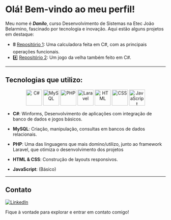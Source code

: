 # Olá! Bem-vindo ao meu perfil!

Meu nome é ***Danilo***, curso Desenvolvimento de Sistemas na Etec João Belarmino, fascinado por tecnologia e inovação. Aqui estão alguns projetos em destaque:

- 🖩 [Repositório 1](https://github.com/d4nilo-sousa/Calculadora-Csharp): Uma calculadora feita em C#, com as principais operações funcionais.
- #️⃣ [Repositório 2](https://github.com/d4nilo-sousa/Jogo-da-Velha-csharp): Um jogo da velha também feito em C#.

---

## Tecnologias que utilizo:

<p align="center">
  <img src="https://cdn.jsdelivr.net/gh/devicons/devicon/icons/csharp/csharp-original.svg" alt="C#" width="50" height="50">
  <img src="https://cdn.jsdelivr.net/gh/devicons/devicon/icons/mysql/mysql-original.svg" alt="MySQL" width="50" height="50">
  <img src="https://cdn.jsdelivr.net/gh/devicons/devicon/icons/php/php-original.svg" alt="PHP" width="50" height="50">
  <img src="https://download.logo.wine/logo/Laravel/Laravel-Logo.wine.png" alt="Laravel" width="50" height="50">
  <img src="https://cdn.jsdelivr.net/gh/devicons/devicon/icons/html5/html5-original.svg" alt="HTML" width="50" height="50">
  <img src="https://cdn.jsdelivr.net/gh/devicons/devicon/icons/css3/css3-original.svg" alt="CSS" width="50" height="50">
  <img src="https://cdn.jsdelivr.net/gh/devicons/devicon/icons/javascript/javascript-original.svg" alt="JavaScript" width="50" height="50">
</p>

- **C#**: Winforms, Desenvolvimento de aplicações com integração de banco de dados e jogos básicos.  
- **MySQL**: Criação, manipulação, consultas em bancos de dados relacionais.
  
- **PHP**: Uma das linguagens que mais domino/utilizo, junto ao framework Laravel, que otimiza o desenvolvimento dos projetos
   
- **HTML & CSS**: Construção de layouts responsivos.  
- **JavaScript**: (Básico)

---

## Contato

[![LinkedIn](https://img.shields.io/badge/-LinkedIn-blue?style=flat&logo=linkedin&logoColor=white)](https://www.linkedin.com/in/danilo-farias-4a3a39341/)

Fique à vontade para explorar e entrar em contato comigo!  

